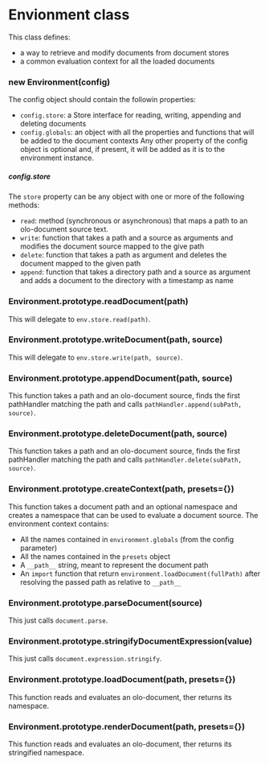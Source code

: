 # Envionment class
This class defines:
- a way to retrieve and modify documents from document stores
- a common evaluation context for all the loaded documents
  
### new Environment(config)
The config object should contain the followin properties:
- `config.store`: a Store interface for reading, writing, appending and deleting documents
- `config.globals`: an object with all the properties and functions that will be added to the document contexts
Any other property of the config object is optional and, if present,
it will be added as it is to the environment instance.
##### config.store
The `store` property can be any object with one or more of the following methods:
- `read`: method (synchronous or asynchronous) that maps a path to an 
  olo-document source text. 
- `write`: function that takes a path and a source as arguments and
  modifies the document source mapped to the give path
- `delete`: function that takes a path as argument and deletes the
  document mapped to the given path
- `append`: function that takes a directory path and a source as argument 
  and adds a document to the directory with a timestamp as name
  
### Environment.prototype.readDocument(path)
This will delegate to `env.store.read(path)`.
  
### Environment.prototype.writeDocument(path, source)
This will delegate to `env.store.write(path, source)`.
  
### Environment.prototype.appendDocument(path, source)
This function takes a path and an olo-document source, finds the first
pathHandler matching the path and calls `pathHandler.append(subPath, source)`.
  
### Environment.prototype.deleteDocument(path, source)
This function takes a path and an olo-document source, finds the first
pathHandler matching the path and calls `pathHandler.delete(subPath, source)`.
  
### Environment.prototype.createContext(path, presets={})
This function takes a document path and an optional namespace and 
creates a namespace that can be used to evaluate a document source.
The environment context contains:
- All the names contained in `environment.globals` (from the config parameter)
- All the names contained in the `presets` object
- A `__path__` string, meant to represent the document path
- An `import` function that return `environment.loadDocument(fullPath)` after
  resolving the passed path as relative to `__path__`
  
### Environment.prototype.parseDocument(source) 
This just calls `document.parse`. 
  
### Environment.prototype.stringifyDocumentExpression(value)
This just calls `document.expression.stringify`.
  
### Environment.prototype.loadDocument(path, presets={})
This function reads and evaluates an olo-document, ther returns its
namespace.
  
### Environment.prototype.renderDocument(path, presets={})
This function reads and evaluates an olo-document, ther returns its
stringified namespace. 
  

